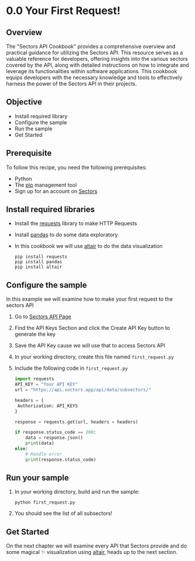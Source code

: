 # 0.0 Your First Request!

## Overview

The "Sectors API Cookbook" provides a comprehensive overview and practical guidance for utilizing the Sectors API. This resource serves as a valuable reference for developers, offering insights into the various sectors covered by the API, along with detailed instructions on how to integrate and leverage its functionalities within software applications. This cookbook equips developers with the necessary knowledge and tools to effectively harness the power of the Sectors API in their projects.

## Objective

- Install required library
- Configure the sample
- Run the sample
- Get Started

## Prerequisite

To follow this recipe, you need the following prerequisites:

- Python
- The [pip](https://pypi.org/project/pip/) management tool
- Sign up for an account on [Sectors](https://sectors.app/)

## Install required libraries

- Install the [requests](https://requests.readthedocs.io/en/latest/) library to make HTTP Requests

- Install [pandas](https://pypi.org/project/pandas/) to do some data exploratory
- In this cookbook we will use [altair](https://pypi.org/project/altair/) to do the data visualization

  ```
  pip install requests
  pip install pandas
  pip install altair
  ```

## Configure the sample

In this example we will examine how to make your first request to the sectors API

1. Go to [Sectors API Page](https://sectors.app/api)
2. Find the API Keys Section and click the Create API Key button to generate the key
3. Save the API Key cause we will use that to access Sectors API
4. In your working directory, create this file named `first_request.py`
5. Include the following code in `first_request.py`

   ```python
   import requests
   API_KEY = "Your API KEY"
   url = "https://api.sectors.app/api/data/subsectors/"

   headers = {
    Authorization: API_KEYS
   }

   response = requests.get(url, headers = headers)

   if response.status_code == 200:
       data = response.json()
       print(data)
   else:
       # Handle error
       print(response.status_code)
   ```

## Run your sample

1. In your working directory, build and run the sample:

   ```
   python first_request.py
   ```

2. You should see the list of all subsectors!

## Get Started

On the next chapter we will examine every API that Sectors provide and do some magical :sparkles: visualization using [altair](<(https://pypi.org/project/altair/)>), heads up to the next section.
